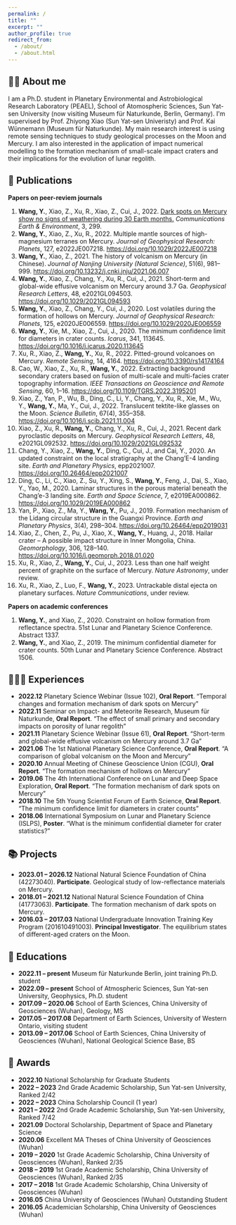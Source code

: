 ```yaml
---
permalink: /
title: ""
excerpt: ""
author_profile: true
redirect_from: 
  - /about/
  - /about.html
---
```

👨‍🎓 About me
------
I am a Ph.D. student in Planetary Environmental and Astrobiological Research Laboratory (PEAEL), School of Atomospheric Sciences, Sun Yat-sen University (now visiting Museum für Naturkunde, Berlin, Germany). I'm supervised by Prof. Zhiyong Xiao (Sun Yat-sen Univeristy) and Prof. Kai Wünnemann (Museum für Naturkunde). My main research interest is using remote sensing techniques to study geological processes on the Moon and Mercury. I am also interested in the application of impact numerical modelling to the formation mechanism of small-scale impact craters and their implications for the evolution of lunar regolith.


📝 Publications
------
**Papers on peer-reviem journals**
1. **Wang, Y.**, Xiao, Z., Xu, R., Xiao, Z., Cui, J., 2022. [Dark spots on Mercury show no signs of weathering during 30 Earth months.](https://doi.org/10.1038/s43247-022-00634-z) _Communications Earth & Environment_, 3, 299.
2. **Wang, Y.**, Xiao, Z., Xu, R., 2022. Multiple mantle sources of high-magnesium terranes on Mercury. _Journal of Geophysical Research: Planets_, 127, e2022JE007218. https://doi.org/10.1029/2022JE007218
3. **Wang, Y.**, Xiao, Z., 2021. The history of volcanism on Mercury (in Chinese). _Journal of Nanjing University (Natural Science)_, 51(6), 981–999. https://doi.org/10.13232/j.cnki.jnju/2021.06.007
4. **Wang, Y.**, Xiao, Z., Chang, Y., Xu, R., Cui, J., 2021. Short-term and global-wide effusive volcanism on Mercury around 3.7 Ga. _Geophysical Research Letters_, 48, e2021GL094503. https://doi.org/10.1029/2021GL094593
5. **Wang, Y.**, Xiao, Z., Chang, Y., Cui, J., 2020. Lost volatiles during the formation of hollows on Mercury. _Journal of Geophysical Research: Planets_, 125, e2020JE006559. https://doi.org/10.1029/2020JE006559
6. **Wang, Y.**, Xie, M., Xiao, Z., Cui, J., 2020. The minimum confidence limit for diameters in crater counts. _Icarus_, 341, 113645. https://doi.org/10.1016/j.icarus.2020.113645
7. Xu, R., Xiao, Z., **Wang, Y.**, Xu, R., 2022. Pitted-ground volcanoes on Mercury. _Remote Sensing_, 14, 4164. https://doi.org/10.3390/rs14174164
8. Cao, W., Xiao, Z., Xu, R., **Wang, Y.**, 2022. Extracting background secondary craters based on fusion of multi-scale and multi-facies crater topography information. _IEEE Transactions on Geoscience and Remote Sensing_, 60, 1–16. https://doi.org/10.1109/TGRS.2022.3195201
9. Xiao, Z., Yan, P., Wu, B., Ding, C., Li, Y., Chang, Y., Xu, R., Xie, M., Wu, Y., **Wang, Y.**, Ma, Y., Cui, J., 2022. Translucent tektite-like glasses on the Moon. _Science Bulletin_, 67(4), 355–358. https://doi.org/10.1016/j.scib.2021.11.004
10. Xiao, Z., Xu, R., **Wang, Y.**, Chang, Y., Xu, R., Cui, J., 2021. Recent dark pyroclastic deposits on Mercury. _Geophysical Research Letters_, 48, e2021GL092532. https://doi.org/10.1029/2021GL092532
11. Chang, Y., Xiao, Z., **Wang, Y.**, Ding, C., Cui, J., and Cai, Y., 2020. An updated constraint on the local stratigraphy at the Chang’E-4 landing site. _Earth and Planetary Physics_, epp2021007. https://doi.org/10.26464/epp2021007
12. Ding, C., Li, C., Xiao, Z., Su, Y., Xing, S., **Wang, Y.**, Feng, J., Dai, S., Xiao, Y., Yao, M., 2020. Laminar structures in the porous material beneath the Chang’e-3 landing site. _Earth and Space Science_, 7, e2019EA000862. https://doi.org/10.1029/2019EA000862
13. Yan, P., Xiao, Z., Ma, Y., **Wang, Y.**, Pu, J., 2019. Formation mechanism of the Lidang circular structure in the Guangxi Province. _Earth and Planetary Physics_, 3(4), 298–304. https://doi.org/10.26464/epp2019031
14. Xiao, Z., Chen, Z., Pu, J., Xiao, X., **Wang, Y.**, Huang, J., 2018. Hailar crater – A possible impact structure in Inner Mongolia, China. _Geomorphology_, 306, 128–140. https://doi.org/10.1016/j.geomorph.2018.01.020
15. Xu, R., Xiao, Z., **Wang, Y.**, Cui, J., 2023. Less than one half weight percent of graphite on the surface of Mercury. _Nature Astronomy_, under review.
16. Xu, R., Xiao, Z., Luo, F., **Wang, Y.**, 2023. Untrackable distal ejecta on planetary surfaces. _Nature Communications_, under review.

**Papers on academic conferences**

1. **Wang, Y.**, and Xiao, Z., 2020. Constraint on hollow formation from reflectance spectra. 51st Lunar and Planetary Science Conference. Abstract 1337.
2. **Wang, Y.**, and Xiao, Z., 2019. The minimum confidential diameter for crater counts. 50th Lunar and Planetary Science Conference. Abstract 1506.

🙋🏻‍♂️ Experiences
------
* **2022.12** Planetary Science Webinar (Issue 102), **Oral Report**. “Temporal changes and formation mechanism of dark spots on Mercury”
* **2022.11** Seminar on Impact- and Meteorite Research, Museum für Naturkunde, **Oral Report**. “The effect of small primary and secondary impacts on porosity of lunar regolith”
* **2021.11** Planetary Science Webinar (Issue 61), **Oral Report**. “Short-term and global-wide effusive volcanism on Mercury around 3.7 Ga”
* **2021.06** The 1st National Planetary Science Conference, **Oral Report**. “A comparison of global volcanism on the Moon and Mercury”
* **2020.10** Annual Meeting of Chinese Geoscience Union (CGU), **Oral Report**. “The formation mechanism of hollows on Mercury”
* **2019.06** The 4th International Conference on Lunar and Deep Space Exploration, **Oral Report**. “The formation mechanism of dark spots on Mercury”
* **2018.10** The 5th Young Scientist Forum of Earth Science, **Oral Report**. “The minimum confidence limit for diameters in crater counts”
* **2018.06** International Symposium on Lunar and Planetary Science (ISLPS), **Poster**. “What is the minimum confidential diameter for crater statistics?”

📚 Projects
------
* **2023.01 – 2026.12** National Natural Science Foundation of China (42273040). **Participate**. Geological study of low-reflectance materials on Mercury.
* **2018.01 – 2021.12** National Natural Science Foundation of China (41773063). **Participate**. The formation mechanism of dark spots on Mercury.
* **2016.03 – 2017.03** National Undergraduate Innovation Training Key Program (201610491003). **Principal Investigator**. The equilibrium states of different-aged craters on the Moon.

📖 Educations
------
* **2022.11 – present** Museum für Naturkunde Berlin, joint training Ph.D. student
* **2022.09 – present** School of Atmospheric Sciences, Sun Yat-sen University, Geophysics, Ph.D. student
* **2017.09 – 2020.06** School of Earth Sciences, China University of Geosciences (Wuhan), Geology, MS
* **2017.05 – 2017.08** Department of Earth Sciences, University of Western Ontario, visiting student
* **2013.09 – 2017.06** School of Earth Sciences, China University of Geosciences (Wuhan), National Geological Science Base, BS 

🥇 Awards
------
* **2022.10**     National Scholarship for Graduate Students
* **2022 – 2023** 2nd Grade Academic Scholarship, Sun Yat-sen University, Ranked 2/42
* **2022 – 2023** China Scholarship Council (1 year)
* **2021 – 2022** 2nd Grade Academic Scholarship, Sun Yat-sen University, Ranked 7/42
* **2021.09**     Doctoral Scholarship, Department of Space and Planetary Science
* **2020.06**     Excellent MA Theses of China University of Geosciences (Wuhan)
* **2019 – 2020** 1st Grade Academic Scholarship, China University of Geosciences (Wuhan), Ranked 2/35
* **2018 – 2019** 1st Grade Academic Scholarship, China University of Geosciences (Wuhan), Ranked 2/35
* **2017 – 2018** 1st Grade Academic Scholarship, China University of Geosciences (Wuhan)
* **2016.05**     China University of Geosciences (Wuhan) Outstanding Student
* **2016.05**     Academician Scholarship, China University of Geosciences (Wuhan)


